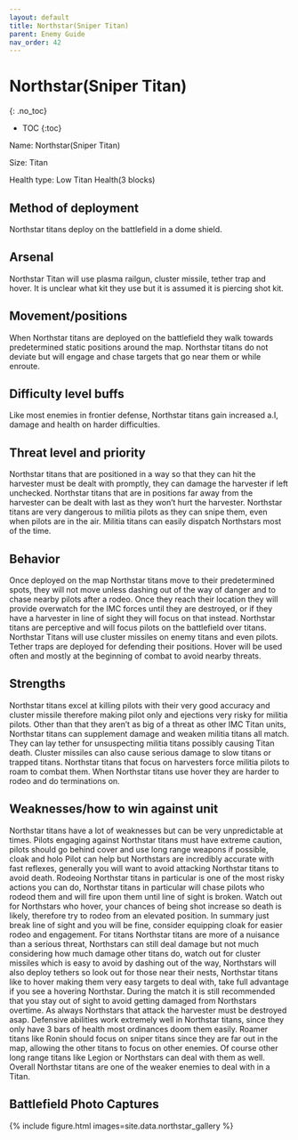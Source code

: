 ```yaml
---
layout: default
title: Northstar(Sniper Titan)
parent: Enemy Guide
nav_order: 42
---
```


# Northstar(Sniper Titan)
{: .no_toc}

- TOC
{:toc}

Name: Northstar(Sniper Titan)

Size: Titan

Health type: Low Titan Health(3 blocks)

## Method of deployment

Northstar titans deploy on the battlefield in a dome shield.

## Arsenal

Northstar Titan will use plasma railgun, cluster missile, tether trap and hover. It is unclear what kit they use but it is assumed it is piercing shot kit.

## Movement/positions

When Northstar titans are deployed on the battlefield they walk towards predetermined static positions around the map. Northstar titans do not deviate but will engage and chase targets that go near them or while enroute. 

## Difficulty level buffs

Like most enemies in frontier defense, Northstar titans gain increased a.I, damage and health on harder difficulties.

## Threat level and priority 

Northstar titans that are positioned in a way so that they can hit the harvester must be dealt with promptly, they can damage the harvester if left unchecked. Northstar titans that are in positions far away from the harvester can be dealt with last as they won’t hurt the harvester. Northstar titans are very dangerous to militia pilots as they can snipe them, even when pilots are in the air. Militia titans can easily dispatch Northstars most of the time. 

## Behavior

Once deployed on the map Northstar titans move to their predetermined spots, they will not move unless dashing out of the way of danger and to chase nearby pilots after a rodeo. Once they reach their location they will provide overwatch for the IMC forces until they are destroyed, or if they have a harvester in line of sight they will focus on that instead. Northstar titans are perceptive and will focus pilots on the battlefield over titans. Northstar Titans will use cluster missiles on enemy titans and even pilots. Tether traps are deployed for defending their positions. Hover will be used often and mostly at the beginning of combat to avoid nearby threats. 

## Strengths

Northstar titans excel at killing pilots with their very good accuracy and cluster missile therefore making pilot only and ejections very risky for militia pilots. Other than that they aren’t as big of a threat as other IMC Titan units, Northstar titans can supplement damage and weaken militia titans all match. They can lay tether for unsuspecting militia titans possibly causing Titan death. Cluster missiles can also cause serious damage to slow titans or trapped titans. Northstar titans that focus on harvesters force militia pilots to roam to combat them. When Northstar titans use hover they are harder to rodeo and do terminations on. 

## Weaknesses/how to win against unit 

Northstar titans have a lot of weaknesses but can be very unpredictable at times. Pilots engaging against Northstar titans must have extreme caution, pilots should go behind cover and use long range weapons if possible, cloak and holo Pilot can help but Northstars are incredibly accurate with fast reflexes, generally you will want to avoid attacking Northstar titans to avoid death. Rodeoing Northstar titans in particular is one of the most risky actions you can do, Northstar titans in particular will chase pilots who rodeod them and will fire upon them until line of sight is broken. Watch out for Northstars who hover, your chances of being shot increase so death is likely, therefore try to rodeo from an elevated position. In summary just break line of sight and you will be fine, consider equipping cloak for easier rodeo and engagement. For titans Northstar titans are more of a nuisance than a serious threat, Northstars can still deal damage but not much considering how much damage other titans do, watch out for cluster missiles which is easy to avoid by dashing out of the way, Northstars will also deploy tethers so look out for those near their nests, Northstar titans like to hover making them very easy targets to deal with, take full advantage if you see a hovering Northstar. During the match it is still recommended that you stay out of sight to avoid getting damaged from Northstars overtime. As always Northstars that attack the harvester must be destroyed asap. Defensive abilities work extremely well in Northstar titans, since they only have 3 bars of health most ordinances doom them easily. Roamer titans like Ronin should focus on sniper titans since they are far out in the map, allowing the other titans to focus on other enemies.
Of course other long range titans like Legion or Northstars can deal with them as well. Overall Northstar titans are one of the weaker enemies to deal with in a Titan. 

## Battlefield Photo Captures

{% include figure.html images=site.data.northstar_gallery %}
